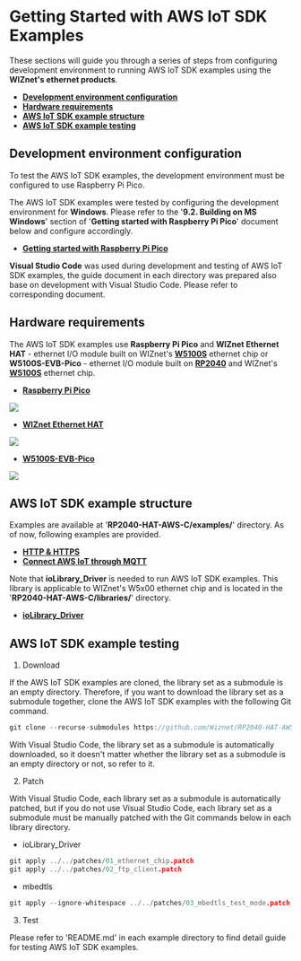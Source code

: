 # Getting Started with AWS IoT SDK Examples

These sections will guide you through a series of steps from configuring development environment to running AWS IoT SDK examples using the **WIZnet's ethernet products**.

- [**Development environment configuration**](#development_environment_configuration)
- [**Hardware requirements**](#hardware_requirements)
- [**AWS IoT SDK example structure**](#aws_iot_sdk_example_structure)
- [**AWS IoT SDK example testing**](#aws_iot_sdk_example_testing)



<a name="development_environment_configuration"></a>
## Development environment configuration

To test the AWS IoT SDK examples, the development environment must be configured to use Raspberry Pi Pico.

The AWS IoT SDK examples were tested by configuring the development environment for **Windows**. Please refer to the '**9.2. Building on MS Windows**' section of '**Getting started with Raspberry Pi Pico**' document below and configure accordingly.

- [**Getting started with Raspberry Pi Pico**][link-getting_started_with_raspberry_pi_pico]

**Visual Studio Code** was used during development and testing of AWS IoT SDK examples, the guide document in each directory was prepared also base on development with Visual Studio Code. Please refer to corresponding document.



<a name="hardware_requirements"></a>
## Hardware requirements

The AWS IoT SDK examples use **Raspberry Pi Pico** and **WIZnet Ethernet HAT** - ethernet I/O module built on WIZnet's [**W5100S**][link-w5100s] ethernet chip or **W5100S-EVB-Pico** - ethernet I/O module built on [**RP2040**][link-rp2040] and WIZnet's [**W5100S**][link-w5100s] ethernet chip.

- [**Raspberry Pi Pico**][link-raspberry_pi_pico]

![][link-raspberry_pi_pico_main]

- [**WIZnet Ethernet HAT**][link-wiznet_ethernet_hat]

![][link-wiznet_ethernet_hat_main]

- [**W5100S-EVB-Pico**][link-w5100s-evb-pico]

![][link-w5100s-evb-pico_main]



<a name="aws_iot_sdk_example_structure"></a>
## AWS IoT SDK example structure

Examples are available at '**RP2040-HAT-AWS-C/examples/**' directory. As of now, following examples are provided.

- [**HTTP & HTTPS**][link-http_https]
- [**Connect AWS IoT through MQTT**][link-connect_aws_iot_through_mqtt]

Note that **ioLibrary_Driver** is needed to run AWS IoT SDK examples. This library is applicable to WIZnet's W5x00 ethernet chip and is located in the '**RP2040-HAT-AWS-C/libraries/**' directory.

- [**ioLibrary_Driver**][link-ioLibrary_driver]



<a name="aws_iot_sdk_example_testing"></a>
## AWS IoT SDK example testing

1. Download

If the AWS IoT SDK examples are cloned, the library set as a submodule is an empty directory. Therefore, if you want to download the library set as a submodule together, clone the AWS IoT SDK examples with the following Git command.

```cpp
git clone --recurse-submodules https://github.com/Wiznet/RP2040-HAT-AWS-C.git
```

With Visual Studio Code, the library set as a submodule is automatically downloaded, so it doesn't matter whether the library set as a submodule is an empty directory or not, so refer to it.

2. Patch

With Visual Studio Code, each library set as a submodule is automatically patched, but if you do not use Visual Studio Code, each library set as a submodule must be manually patched with the Git commands below in each library directory.

- ioLibrary_Driver

```cpp
git apply ../../patches/01_ethernet_chip.patch
git apply ../../patches/02_ftp_client.patch
```

- mbedtls

```cpp
git apply --ignore-whitespace ../../patches/03_mbedtls_test_mode.patch
```

3. Test

Please refer to 'README.md' in each example directory to find detail guide for testing AWS IoT SDK examples.



<!--
Link
-->

[link-getting_started_with_raspberry_pi_pico]: https://datasheets.raspberrypi.org/pico/getting-started-with-pico.pdf
[link-w5100s]: https://docs.wiznet.io/Product/iEthernet/W5100S/overview
[link-rp2040]: https://www.raspberrypi.org/products/rp2040/
[link-raspberry_pi_pico]: https://www.raspberrypi.org/products/raspberry-pi-pico/
[link-raspberry_pi_pico_main]: https://github.com/Wiznet/RP2040-HAT-AWS-C/blob/main/static/images/getting_started/raspberry_pi_pico_main.png
[link-wiznet_ethernet_hat]: https://docs.wiznet.io/Product/Open-Source-Hardware/wiznet_ethernet_hat
[link-wiznet_ethernet_hat_main]: https://github.com/Wiznet/RP2040-HAT-AWS-C/blob/main/static/images/getting_started/wiznet_ethernet_hat_main.png
[link-w5100s-evb-pico]: https://docs.wiznet.io/Product/iEthernet/W5100S/w5100s-evb-pico
[link-w5100s-evb-pico_main]: https://github.com/Wiznet/RP2040-HAT-AWS-C/blob/main/static/images/getting_started/w5100s-evb-pico_main.png
[link-http_https]: https://github.com/Wiznet/RP2040-HAT-AWS-C/tree/main/examples/aws_iot_http
[link-connect_aws_iot_through_mqtt]: https://github.com/Wiznet/RP2040-HAT-AWS-C/tree/main/examples/aws_iot_mqtt
[link-ioLibrary_driver]: https://github.com/Wiznet/ioLibrary_Driver
